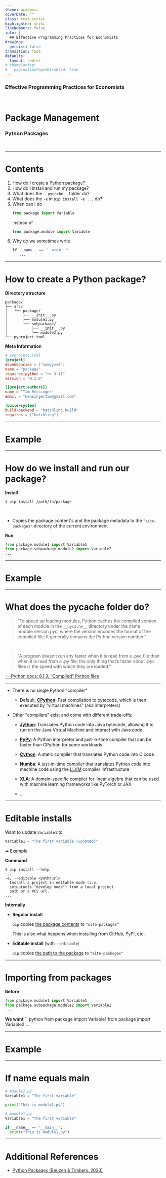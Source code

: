 ```yaml
---
theme: academic
coverDate: ""
class: text-center
highlighter: shiki
lineNumbers: false
info: |
  ## Effective Programming Practices for Economists
drawings:
  persist: false
transition: fade
defaults:
  layout: center
# themeConfig:
#   paginationPagesDisabled: true
---
```


### Effective Programming Practices for Economists

<br/>

# Package Management

### Python Packages

<br/>


---

# Contents


1. How do I create a Python package?
1. How do I install and run my package?
1. What does the `__pycache__` folder do?
1. What does the `-e` in `pip install -e ...` do?
1. When can I do
   ```python
   from package import Variable
   ```
   instead of
   ```python
   from package.module import Variable
   ```
1. Why do we sometimes write
   ```python
   if __name__ == "__main__":
      ...
   ```


---

# How to create a Python package?

<div class="grid grid-cols-2 gap-15">

<div>
<b>Directory structure</b>

```console
package/
├── src/
│   └── package/
│       ├── __init__.py
│       ├── module1.py
│       └── subpackage/
│           ├── __init__.py
│           └── module2.py
└── pyproject.toml
```
</div>

<div v-click>
<b>Meta Information</b>

```toml
# pyproject.toml
[project]
dependencies = ["numpy>=2"]
name = "package"
requires-python = ">= 3.11"
version = "0.1.0"

[[project.authors]]
name = "Tim Mensinger"
email = "mensingertim@gmail.com"

[build-system]
build-backend = "hatchling.build"
requires = ["hatchling"]
```
</div>

</div>

---

# Example

---

# How do we install and run our package?

<div class="grid grid-cols-2 gap-15">

<div>
<b>Install</b>

```console
$ pip install /path/to/package
```

<br>

- Copies the package content's and the package metadata to the `"site-packages"`
  directory of the current environment

</div>

<div v-click>
<b>Run</b>

```python
from package.module1 import Variable1
from package.subpackage.module2 import Variable2
...
```
</div>

</div>

---

# Example


---

# What does the pycache folder do?

> "To speed up loading modules, Python caches the compiled version of each module in the
   `__pycache__` directory under the name module.version.pyc, where the version encodes
   the format of the compiled file; it generally contains the Python version number."

<br>

> "A program doesn’t run any faster when it is read from a .pyc file than when it is read
  from a .py file; the only thing that’s faster about .pyc files is the speed with which
  they are loaded."

[---Python docs: 6.1.3. “Compiled” Python files](https://docs.python.org/3/tutorial/modules.html#compiled-python-files)


---

- There is no single Python "compiler"
  - Default, [**CPython**](https://github.com/python/cpython): Fast compilation to
    bytecode, which is then executed by "virtual machines" (aka interpreters)

- Other "compilers" exist and come with different trade-offs:
  - [**Jython**](https://www.jython.org/): Translates Python code into Java bytecode,
    allowing it to run on the Java Virtual Machine and interact with Java code

  - [**PyPy**](https://pypy.org/): A Python interpreter and just-in-time compiler that
    can be faster than CPython for some workloads

  - [**Cython**](https://cython.org/): A static compiler that translates Python code
    into C code

  - [**Numba**](https://numba.pydata.org/): A just-in-time compiler that translates
    Python code into machine code using the [LLVM](https://llvm.org/) compiler
    infrastructure

  - [**XLA**](https://openxla.org/xla): A domain-specific compiler for linear algebra
    that can be used with machine learning frameworks like PyTorch or JAX

  - ...


---

# Editable installs

<div class="grid grid-cols-2 gap-15">

<div>

Want to update `Variable1` to

```python
Variable1 = "The first variable (updated)"
```

➡ Example

<div v-click>
<b>Command</b>

```console
$ pip install --help
...
-e, --editable <path/url>
  Install a project in editable mode (i.e.
  setuptools "develop mode") from a local project
  path or a VCS url.
...
```
</div>
</div>

<div v-click>
<b>Internally</b>

- **Regular install**

  `pip` copies [the package contents]() to `"site-packages"`

  This is also what happens when installing from GitHub, PyPI, etc.

- **Editable install** (with `--editable`)

  `pip` copies [the path to the package]() to `"site-packages"`

</div>

</div>


---

# Importing from packages

<div class="grid grid-cols-2 gap-15">


<div>
<b>Before</b>

```python
from package.module1 import Variable1
from package.subpackage.module2 import Variable2
...
```
</div>

<div v-click>
<b>We want</b>
```python
from package import Variable1
from package import Variable2
...
```
</div>

</div>


---

# Example



---

# If name equals main

<div class="grid grid-cols-2 gap-15">


<div>

```python
# module1.py
Variable1 = "The first variable"

print("This is module1.py")

```
</div>

<div v-click>

```python
# module1.py
Variable1 = "The first variable"

if __name__ == "__main__":
  print("This is module1.py")
```
</div>

</div>


---

# Additional References

- [Python Packages (Beuzen & Timbers, 2023)](https://py-pkgs.org/welcome)
